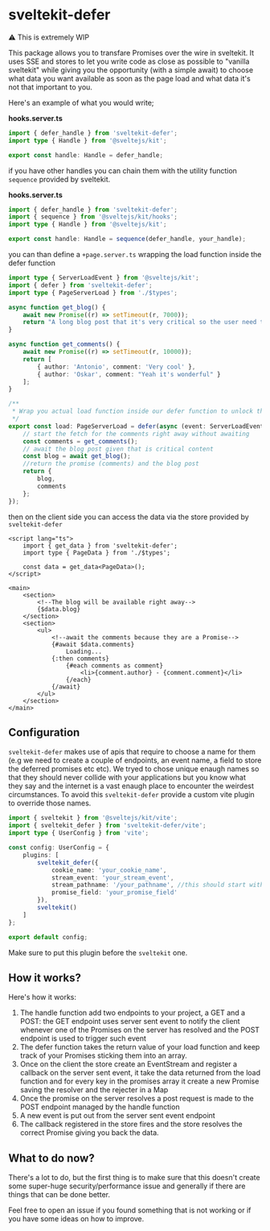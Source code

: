 # sveltekit-defer

⚠ This is extremely WIP

This package allows you to transfare Promises over the wire in sveltekit. It uses SSE and stores to let you write code as close as possible to "vanilla sveltekit" while giving you the opportunity (with a simple await) to choose what data you want available as soon as the page load and what data it's not that important to you.

Here's an example of what you would write;

**hooks.server.ts**

```ts
import { defer_handle } from 'sveltekit-defer';
import type { Handle } from '@sveltejs/kit';

export const handle: Handle = defer_handle;
```

if you have other handles you can chain them with the utility function `sequence` provided by sveltekit.

**hooks.server.ts**

```ts
import { defer_handle } from 'sveltekit-defer';
import { sequence } from '@sveltejs/kit/hooks';
import type { Handle } from '@sveltejs/kit';

export const handle: Handle = sequence(defer_handle, your_handle);
```

you can than define a `+page.server.ts` wrapping the load function inside the defer function

```ts
import type { ServerLoadEvent } from '@sveltejs/kit';
import { defer } from 'sveltekit-defer';
import type { PageServerLoad } from './$types';

async function get_blog() {
	await new Promise((r) => setTimeout(r, 7000));
	return "A long blog post that it's very critical so the user need to see it right away";
}

async function get_comments() {
	await new Promise((r) => setTimeout(r, 10000));
	return [
		{ author: 'Antonio', comment: 'Very cool' },
		{ author: 'Oskar', comment: "Yeah it's wonderful" }
	];
}

/**
 * Wrap you actual load function inside our defer function to unlock the defer functionality
 */
export const load: PageServerLoad = defer(async (event: ServerLoadEvent) => {
	// start the fetch for the comments right away without awaiting
	const comments = get_comments();
	// await the blog post given that is critical content
	const blog = await get_blog();
	//return the promise (comments) and the blog post
	return {
		blog,
		comments
	};
});
```

then on the client side you can access the data via the store provided by `sveltekit-defer`

```svelte
<script lang="ts">
	import { get_data } from 'sveltekit-defer';
	import type { PageData } from './$types';

	const data = get_data<PageData>();
</script>

<main>
	<section>
		<!--The blog will be available right away-->
		{$data.blog}
	</section>
	<section>
		<ul>
			<!--await the comments because they are a Promise-->
			{#await $data.comments}
				Loading...
			{:then comments}
				{#each comments as comment}
					<li>{comment.author} - {comment.comment}</li>
				{/each}
			{/await}
		</ul>
	</section>
</main>
```

## Configuration

`sveltekit-defer` makes use of apis that require to choose a name for them (e.g we need to create a couple of endpoints, an event name, a field to store the deferred promises etc etc). We tryed to chose unique enaugh names so that they should never collide with your applications but you know what they say and the internet is a vast enaugh place to encounter the weirdest circumstances. To avoid this `sveltekit-defer` provide a custom vite plugin to override those names.

```ts
import { sveltekit } from '@sveltejs/kit/vite';
import { sveltekit_defer } from 'sveltekit-defer/vite';
import type { UserConfig } from 'vite';

const config: UserConfig = {
	plugins: [
		sveltekit_defer({
			cookie_name: 'your_cookie_name',
			stream_event: 'your_stream_event',
			stream_pathname: '/your_pathname', //this should start with a / but don't worry, if you don't we take care of it
			promise_field: 'your_promise_field'
		}),
		sveltekit()
	]
};

export default config;
```

Make sure to put this plugin before the `sveltekit` one.

## How it works?

Here's how it works:

1. The handle function add two endpoints to your project, a GET and a POST: the GET endpoint uses server sent event to notify the client whenever one of the Promises on the server has resolved and the POST endpoint is used to trigger such event
1. The defer function takes the return value of your load function and keep track of your Promises sticking them into an array.
1. Once on the client the store create an EventStream and register a callback on the server sent event, it take the data returned from the load function and for every key in the promises array it create a new Promise saving the resolver and the rejecter in a Map
1. Once the promise on the server resolves a post request is made to the POST endpoint managed by the handle function
1. A new event is put out from the server sent event endpoint
1. The callback registered in the store fires and the store resolves the correct Promise giving you back the data.

## What to do now?

There's a lot to do, but the first thing is to make sure that this doesn't create some super-huge security/performance issue and generally if there are things that can be done better.

Feel free to open an issue if you found something that is not working or if you have some ideas on how to improve.
